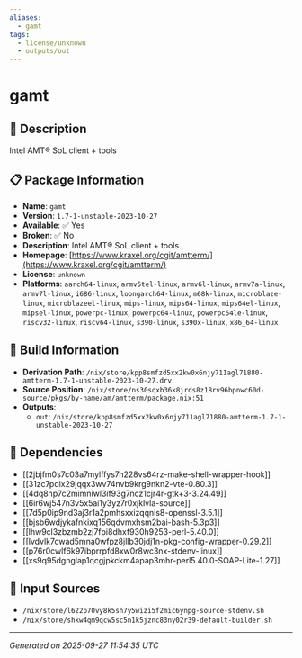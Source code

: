 ```yaml
---
aliases:
  - gamt
tags:
  - license/unknown
  - outputs/out
---
```


# gamt

## 📝 Description

Intel AMT® SoL client + tools

## 📋 Package Information

- **Name**: `gamt`
- **Version**: `1.7-1-unstable-2023-10-27`
- **Available**: ✅ Yes
- **Broken**: ✅ No
- **Description**: Intel AMT® SoL client + tools
- **Homepage**: [https://www.kraxel.org/cgit/amtterm/](https://www.kraxel.org/cgit/amtterm/)
- **License**: `unknown`
- **Platforms**: `aarch64-linux`, `armv5tel-linux`, `armv6l-linux`, `armv7a-linux`, `armv7l-linux`, `i686-linux`, `loongarch64-linux`, `m68k-linux`, `microblaze-linux`, `microblazeel-linux`, `mips-linux`, `mips64-linux`, `mips64el-linux`, `mipsel-linux`, `powerpc-linux`, `powerpc64-linux`, `powerpc64le-linux`, `riscv32-linux`, `riscv64-linux`, `s390-linux`, `s390x-linux`, `x86_64-linux`

## 🔧 Build Information

- **Derivation Path**: `/nix/store/kpp8smfzd5xx2kw0x6njy711agl71880-amtterm-1.7-1-unstable-2023-10-27.drv`
- **Source Position**: `/nix/store/ns30sqxb36k8jrds8z18rv96bpnwc60d-source/pkgs/by-name/am/amtterm/package.nix:51`
- **Outputs**:
  - `out`:  `/nix/store/kpp8smfzd5xx2kw0x6njy711agl71880-amtterm-1.7-1-unstable-2023-10-27`

## 🔗 Dependencies

- [[2jbjfm0s7c03a7mylffys7n228vs64rz-make-shell-wrapper-hook]]
- [[31zc7pdlx29jqqx3wv74nvb9krg9nkn2-vte-0.80.3]]
- [[4dq8np7c2mimniwl3if93g7ncz1cjr4r-gtk+3-3.24.49]]
- [[6ir6wj547n3v5x5ai1y3yz7r0xjklvla-source]]
- [[7d5p0ip9nd3aj3r1a2pmhsxxizqqnis8-openssl-3.5.1]]
- [[bjsb6wdjykafnkixq156qdvmxhsm2bai-bash-5.3p3]]
- [[lhw9cl3zbzmb2zj7fpi8dhxf930h9253-perl-5.40.0]]
- [[lvdvlk7cwad5mna0wfpz8jllb30jdj1n-pkg-config-wrapper-0.29.2]]
- [[p76r0cwlf6k97ibprrpfd8xw0r8wc3nx-stdenv-linux]]
- [[xs9q95dgnglap1qcgjpkckm4apap3mhr-perl5.40.0-SOAP-Lite-1.27]]

## 📁 Input Sources

- `/nix/store/l622p70vy8k5sh7y5wizi5f2mic6ynpg-source-stdenv.sh`
- `/nix/store/shkw4qm9qcw5sc5n1k5jznc83ny02r39-default-builder.sh`

---
*Generated on 2025-09-27 11:54:35 UTC*
